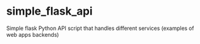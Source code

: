 # simple_flask_api
Simple flask Python API script that handles different services (examples of web apps backends)
